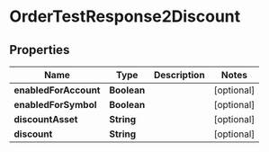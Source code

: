 

# OrderTestResponse2Discount


## Properties

| Name | Type | Description | Notes |
|------------ | ------------- | ------------- | -------------|
|**enabledForAccount** | **Boolean** |  |  [optional] |
|**enabledForSymbol** | **Boolean** |  |  [optional] |
|**discountAsset** | **String** |  |  [optional] |
|**discount** | **String** |  |  [optional] |



